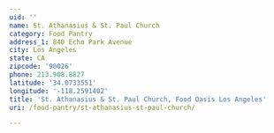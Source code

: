 ```yaml
---
uid: ''
name: St. Athanasius & St. Paul Church
category: Food Pantry
address_1: 840 Echo Park Avenue
city: Los Angeles
state: CA
zipcode: '90026'
phone: 213.908.8827
latitude: '34.0733551'
longitude: '-118.2591402'
title: 'St. Athanasius & St. Paul Church, Food Oasis Los Angeles'
uri: /food-pantry/st-athanasius-st-paul-church/

---
```

